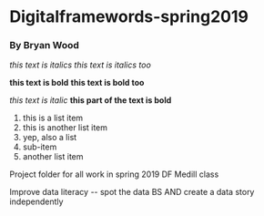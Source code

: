 # Digitalframewords-spring2019
### By Bryan Wood

*this text is italics*
_this text is italics too_

**this text is bold**
__this text is bold too__

*this text is italic* __this part of the text is bold__

1. this is a list item
2. this is another list item
3. yep, also a list
  1. sub-item
4. another list item

Project folder for all work in spring 2019 DF Medill class

Improve data literacy -- spot the data BS AND create a data story independently
